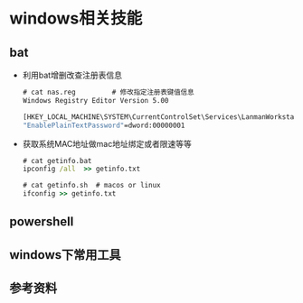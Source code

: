 # windows相关技能
## bat
- 利用bat增删改查注册表信息
  ``` bat
  # cat nas.reg         # 修改指定注册表键值信息
  Windows Registry Editor Version 5.00

  [HKEY_LOCAL_MACHINE\SYSTEM\CurrentControlSet\Services\LanmanWorkstation\Parameters]
  "EnablePlainTextPassword"=dword:00000001
  ```
- 获取系统MAC地址做mac地址绑定或者限速等等
  ``` bat 
  # cat getinfo.bat
  ipconfig /all  >> getinfo.txt

  # cat getinfo.sh  # macos or linux
  ifconfig >> getinfo.txt
  ```
## powershell
## windows下常用工具
## 参考资料
